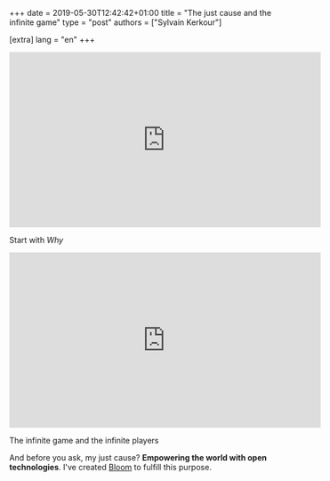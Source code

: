 +++
date = 2019-05-30T12:42:42+01:00
title = "The just cause and the infinite game"
type = "post"
authors = ["Sylvain Kerkour"]

[extra]
lang = "en"
+++


<!--


certains appellent cela une vision, d'autres une cause profonde. Quoi qu'il en soit le concept est le meme
un object abstrait. Quelque chose qui ne peut pas etre acheve avant notre mort.
Quelque chose quin ous rend tellement fier que nos proches en ont marre d'en entendre parler.
une chose pour laquelle nous povons travailler le week-end,


And before you ask, my just cause? **Empowering the world with open technologies**. I've created
<a href="https://bloom.sh" target="_blank" rel="noopener">Bloom</a> to fulfill this purpose.
 -->


<div class="center">
  <iframe width="560" height="315" src="https://www.youtube-nocookie.com/embed/u4ZoJKF_VuA" frameborder="0" allow="accelerometer; autoplay; encrypted-media; gyroscope; picture-in-picture" allowfullscreen id="video1"></iframe>
  <p>Start with <i>Why</i></p>
</div>



<div class="center">
  <iframe width="560" height="315" src="https://www.youtube-nocookie.com/embed/KbYzF6Zy5tY" frameborder="0" allow="accelerometer; autoplay; encrypted-media; gyroscope; picture-in-picture" allowfullscreen id="video2"></iframe>
  <p>The infinite game and the infinite players</p>
</div>


And before you ask, my just cause? **Empowering the world with open technologies**. I've created
<a href="https://bloom.sh" target="_blank" rel="noopener">Bloom</a> to fulfill this purpose.
